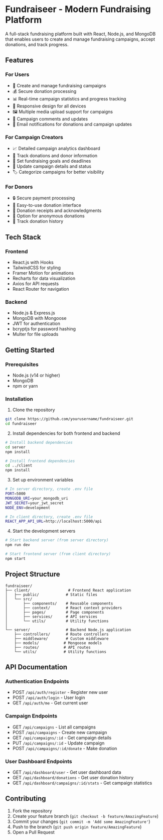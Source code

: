 # Fundraiseer - Modern Fundraising Platform

A full-stack fundraising platform built with React, Node.js, and MongoDB that enables users to create and manage fundraising campaigns, accept donations, and track progress.

## Features

### For Users
- 🚀 Create and manage fundraising campaigns
- 💰 Secure donation processing
- 📊 Real-time campaign statistics and progress tracking
- 📱 Responsive design for all devices
- 🖼️ Multiple media upload support for campaigns
- 💬 Campaign comments and updates
- 📧 Email notifications for donations and campaign updates

### For Campaign Creators
- 📈 Detailed campaign analytics dashboard
- 💸 Track donations and donor information
- 🎯 Set fundraising goals and deadlines
- 📝 Update campaign details and status
- 🏷️ Categorize campaigns for better visibility

### For Donors
- 🔒 Secure payment processing
- 📱 Easy-to-use donation interface
- 📧 Donation receipts and acknowledgments
- 👥 Option for anonymous donations
- 💖 Track donation history

## Tech Stack

### Frontend
- React.js with Hooks
- TailwindCSS for styling
- Framer Motion for animations
- Recharts for data visualization
- Axios for API requests
- React Router for navigation

### Backend
- Node.js & Express.js
- MongoDB with Mongoose
- JWT for authentication
- bcryptjs for password hashing
- Multer for file uploads

## Getting Started

### Prerequisites
- Node.js (v14 or higher)
- MongoDB
- npm or yarn

### Installation

1. Clone the repository
```bash
git clone https://github.com/yourusername/fundraiseer.git
cd fundraiseer
```

2. Install dependencies for both frontend and backend
```bash
# Install backend dependencies
cd server
npm install

# Install frontend dependencies
cd ../client
npm install
```

3. Set up environment variables
```bash
# In server directory, create .env file
PORT=5000
MONGODB_URI=your_mongodb_uri
JWT_SECRET=your_jwt_secret
NODE_ENV=development

# In client directory, create .env file
REACT_APP_API_URL=http://localhost:5000/api
```

4. Start the development servers
```bash
# Start backend server (from server directory)
npm run dev

# Start frontend server (from client directory)
npm start
```

## Project Structure

```
fundraiseer/
├── client/                 # Frontend React application
│   ├── public/            # Static files
│   └── src/
│       ├── components/    # Reusable components
│       ├── context/       # React context providers
│       ├── pages/         # Page components
│       ├── services/      # API services
│       └── utils/         # Utility functions
│
└── server/                # Backend Node.js application
    ├── controllers/       # Route controllers
    ├── middleware/        # Custom middleware
    ├── models/           # Mongoose models
    ├── routes/           # API routes
    └── utils/            # Utility functions
```

## API Documentation

### Authentication Endpoints
- POST `/api/auth/register` - Register new user
- POST `/api/auth/login` - User login
- GET `/api/auth/me` - Get current user

### Campaign Endpoints
- GET `/api/campaigns` - List all campaigns
- POST `/api/campaigns` - Create new campaign
- GET `/api/campaigns/:id` - Get campaign details
- PUT `/api/campaigns/:id` - Update campaign
- POST `/api/campaigns/:id/donate` - Make donation

### User Dashboard Endpoints
- GET `/api/dashboard/user` - Get user dashboard data
- GET `/api/dashboard/donations` - Get user donation history
- GET `/api/dashboard/campaigns/:id/stats` - Get campaign statistics

## Contributing

1. Fork the repository
2. Create your feature branch (`git checkout -b feature/AmazingFeature`)
3. Commit your changes (`git commit -m 'Add some AmazingFeature'`)
4. Push to the branch (`git push origin feature/AmazingFeature`)
5. Open a Pull Request
